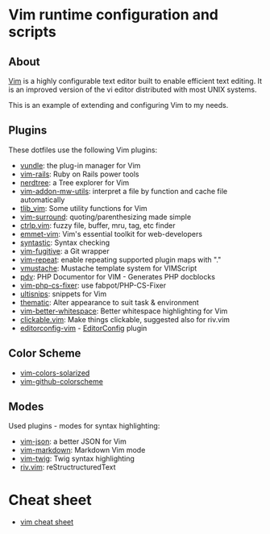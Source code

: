 # Vim runtime configuration and scripts

## About

[Vim](http://www.vim.org/) is a highly configurable text editor built to enable
efficient text editing. It is an improved version of the vi editor distributed
with most UNIX systems.

This is an example of extending and configuring Vim to my needs.

## Plugins

These dotfiles use the following Vim plugins:

* [vundle](https://github.com/gmarik/vundle): the plug-in manager for Vim
* [vim-rails](https://github.com/tpope/vim-rails): Ruby on Rails power tools
* [nerdtree](https://github.com/scrooloose/nerdtree): a Tree explorer for Vim
* [vim-addon-mw-utils](https://github.com/MarcWeber/vim-addon-mw-utils): interpret a file by function and cache file automatically
* [tlib_vim](https://github.com/tomtom/tlib_vim): Some utility functions for Vim
* [vim-surround](https://github.com/tpope/vim-surround): quoting/parenthesizing made simple
* [ctrlp.vim](https://github.com/kien/ctrlp.vim): fuzzy file, buffer, mru, tag, etc finder
* [emmet-vim](https://github.com/mattn/emmet-vim): Vim's essential toolkit for web-developers
* [syntastic](https://github.com/scrooloose/syntastic): Syntax checking
* [vim-fugitive](https://github.com/tpope/vim-fugitive): a Git wrapper
* [vim-repeat](https://github.com/tpope/vim-repeat): enable repeating supported plugin maps with "."
* [vmustache](https://github.com/tobyS/vmustache): Mustache template system for VIMScript
* [pdv](https://github.com/tobyS/pdv): PHP Documentor for VIM - Generates PHP docblocks
* [vim-php-cs-fixer](https://github.com/stephpy/vim-php-cs-fixer): use fabpot/PHP-CS-Fixer
* [ultisnips](https://github.com/SirVer/ultisnips): snippets for Vim
* [thematic](https://github.com/reedes/vim-thematic): Alter appearance to suit task & environment
* [vim-better-whitespace](https://github.com/ntpeters/vim-better-whitespace): Better whitespace highlighting for Vim
* [clickable.vim](https://github.com/Rykka/clickable.vim): Make things clickable, suggested also for riv.vim
* [editorconfig-vim](https://github.com/editorconfig/editorconfig-vim) - [EditorConfig](http://editorconfig.org/) plugin

## Color Scheme

* [vim-colors-solarized](https://github.com/altercation/vim-colors-solarized)
* [vim-github-colorscheme](https://github.com/endel/vim-github-colorscheme)

## Modes

Used plugins - modes for syntax highlighting:

* [vim-json](https://github.com/elzr/vim-json): a better JSON for Vim
* [vim-markdown](https://github.com/tpope/vim-markdown): Markdown Vim mode
* [vim-twig](https://github.com/evidens/vim-twig): Twig syntax highlighting
* [riv.vim](https://github.com/Rykka/riv.vim): reStructructuredText

# Cheat sheet

* [vim cheat sheet](vim/cheatSheet.md)
